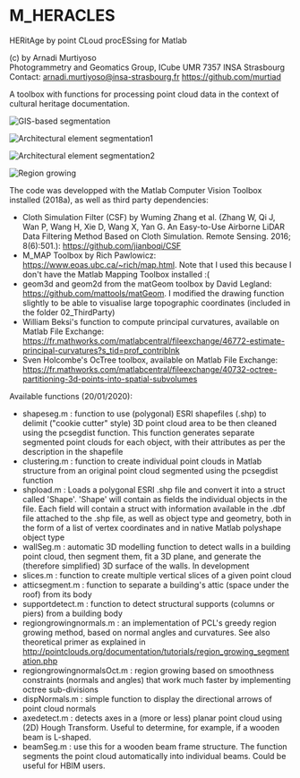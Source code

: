 # M_HERACLES
HERitAge by point CLoud procESsing for Matlab

(c) by Arnadi Murtiyoso                          
Photogrammetry and Geomatics Group, ICube UMR 7357 INSA Strasbourg
Contact: arnadi.murtiyoso@insa-strasbourg.fr
https://github.com/murtiad          

A toolbox with functions for processing point cloud data in the context of cultural heritage documentation.

![GIS-based segmentation](https://github.com/murtiad/M_HERACLES/blob/master/test/GitHub_images/complextobuildings.JPG)

![Architectural element segmentation1](https://github.com/murtiad/M_HERACLES/blob/master/test/GitHub_images/segmentation_classif.JPG)

![Architectural element segmentation2](https://github.com/murtiad/M_HERACLES/blob/master/test/GitHub_images/gif_classif_structures.gif)

![Region growing](https://github.com/murtiad/M_HERACLES/blob/master/test/GitHub_images/regiongrowing.JPG)

The code was developped with the Matlab Computer Vision Toolbox installed (2018a), as well as third party dependencies:
- Cloth Simulation Filter (CSF) by Wuming Zhang et al. (Zhang W, Qi J, Wan P, Wang H, Xie D, Wang X, Yan G. An Easy-to-Use Airborne LiDAR Data Filtering Method Based on Cloth Simulation. Remote Sensing. 2016; 8(6):501.): https://github.com/jianboqi/CSF
- M_MAP Toolbox by Rich Pawlowicz: https://www.eoas.ubc.ca/~rich/map.html. Note that I used this because I don't have the Matlab Mapping Toolbox installed :(
- geom3d and geom2d from the matGeom toolbox by David Legland: https://github.com/mattools/matGeom. I modified the drawing function slightly to be able to visualise large topographic coordinates (included in the folder 02_ThirdParty)
- William Beksi's function to compute principal curvatures, available on Matlab File Exchange: https://fr.mathworks.com/matlabcentral/fileexchange/46772-estimate-principal-curvatures?s_tid=prof_contriblnk
- Sven Holcombe's OcTree toolbox, available on Matlab File Exchange: https://fr.mathworks.com/matlabcentral/fileexchange/40732-octree-partitioning-3d-points-into-spatial-subvolumes

Available functions (20/01/2020):
- shapeseg.m : function to use (polygonal) ESRI shapefiles (.shp) to delimit ("cookie cutter" style) 3D point cloud area to be then cleaned using the pcsegdist function. This function generates separate segmented point clouds for each object, with their attributes as per the description in the shapefile
- clustering.m : function to create individual point clouds in Matlab structure from an original point cloud segmented using the pcsegdist function 
- shpload.m : Loads a polygonal ESRI .shp file and convert it into a struct called 'Shape'. 'Shape' will contain as fields the individual objects in the file. Each field will contain a struct with information available in the .dbf file attached to the .shp file, as well as object type and geometry, both in the form of a list of vertex coordinates and in native Matlab polyshape object type
- wallSeg.m : automatic 3D modelling function to detect walls in a building point cloud, then segment them, fit a 3D plane, and generate the (therefore simplified) 3D surface of the walls. In development
- slices.m : function to create multiple vertical slices of a given point cloud
- atticsegment.m : function to separate a building's attic (space under the roof) from its body
- supportdetect.m : function to detect structural supports (columns or piers) from a building body
- regiongrowingnormals.m : an implementation of PCL's greedy region growing method, based on normal angles and curvatures. See also theoretical primer as explained in http://pointclouds.org/documentation/tutorials/region_growing_segmentation.php
- regiongrowingnormalsOct.m : region growing based on smoothness constraints (normals and angles) that work much faster by implementing octree sub-divisions
- dispNormals.m : simple function to display the directional arrows of point cloud normals
- axedetect.m : detects axes in a (more or less) planar point cloud using (2D) Hough Transform. Useful to determine, for example, if a wooden beam is L-shaped.
- beamSeg.m : use this for a wooden beam frame structure. The function segments the point cloud automatically into individual beams. Could be useful for HBIM users.
